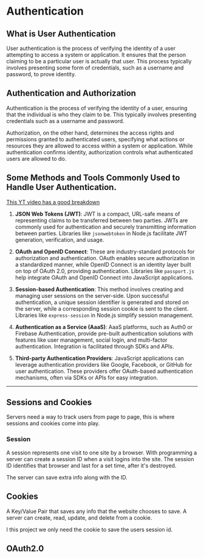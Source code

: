 # Authentication

## What is User Authentication

User authentication is the process of verifying the identity of a user attempting to 
access a system or application. It ensures that the person claiming to be a particular 
user is actually that user. This process typically involves presenting some form of credentials,
 such as a username and password, to prove identity.

## Authentication and Authorization

Authentication is the process of verifying the identity of a user, ensuring that the individual is
who they claim to be. This typically involves presenting credentials such as a username and password.

Authorization, on the other hand, determines the access rights and permissions granted to authenticated
users, specifying what actions or resources they are allowed to access within a system or application. 
While authentication confirms identity, authorization controls what authenticated users are allowed to do.

## Some Methods and Tools Commonly Used to Handle User Authentication.

[This YT video has a good breakdown](https://www.youtube.com/watch?v=UBUNrFtufWo)

1. **JSON Web Tokens (JWT)**: JWT is a compact, URL-safe means of representing claims to be transferred 
between two parties. JWTs are commonly used for authentication and securely transmitting information 
between parties. Libraries like `jsonwebtoken` in Node.js facilitate JWT generation, verification, and usage.

2. **OAuth and OpenID Connect**: These are industry-standard protocols for authorization and authentication. 
OAuth enables secure authorization in a standardized manner, while OpenID Connect is an identity layer built 
on top of OAuth 2.0, providing authentication. Libraries like `passport.js` help integrate OAuth and OpenID 
Connect into JavaScript applications.

3. **Session-based Authentication**: This method involves creating and managing user sessions on the server-side.
Upon successful authentication, a unique session identifier is generated and stored on the server, while a 
corresponding session cookie is sent to the client. Libraries like `express-session` in Node.js simplify 
session management.

4. **Authentication as a Service (AaaS)**: AaaS platforms, such as Auth0 or Firebase Authentication, provide 
pre-built authentication solutions with features like user management, social login, and multi-factor authentication. 
Integration is facilitated through SDKs and APIs.

5. **Third-party Authentication Providers**: JavaScript applications can leverage authentication providers like Google, 
Facebook, or GitHub for user authentication. These providers offer OAuth-based authentication mechanisms, often via 
SDKs or APIs for easy integration.

---

## Sessions and Cookies

Servers need a way to track users from page to page, this is where sessions and cookies come into play.

### Session

A session represents one visit to one site by a browser. With programming a server can create a session ID when a visit
logins into the site. The session ID identifies that browser and last for a set time, after it's destroyed.  

The server can save extra info along with the ID.

## Cookies

A Key/Value Pair that saves any info that the website chooses to save.
A server can create, read, update, and delete from a cookie.

I this project we only need the cookie to save the users session id.

## OAuth2.0

